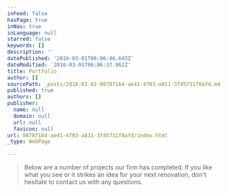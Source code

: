 ```yaml
---
inFeed: false
hasPage: true
inNav: true
inLanguage: null
starred: false
keywords: []
description: ''
datePublished: '2016-03-01T06:06:46.643Z'
dateModified: '2016-03-01T06:06:37.962Z'
title: Portfolio
author: []
sourcePath: _posts/2016-03-01-0078f164-ae41-4703-a811-3f45731f0afd.md
published: true
authors: []
publisher:
  name: null
  domain: null
  url: null
  favicon: null
url: 0078f164-ae41-4703-a811-3f45731f0afd/index.html
_type: WebPage

---
```

> Below are a number of projects our firm has completed. If you like what you see or it strikes an idea for your next renovation, don't hesitate to contact us with any questions.